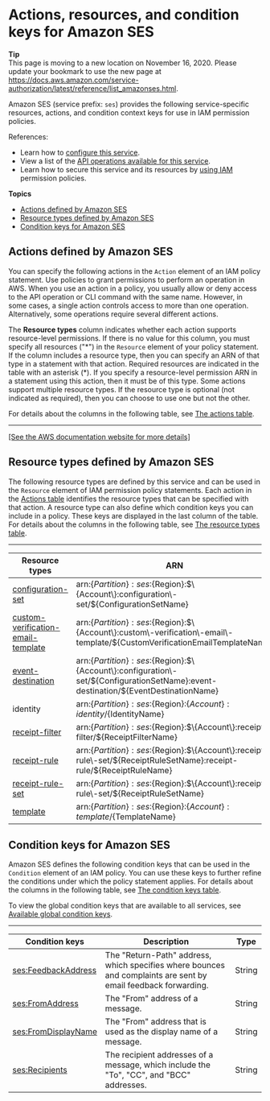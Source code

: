 # Actions, resources, and condition keys for Amazon SES<a name="list_amazonses"></a>

**Tip**  
This page is moving to a new location on November 16, 2020\. Please update your bookmark to use the new page at [https://docs\.aws\.amazon\.com/service\-authorization/latest/reference/list\_amazonses\.html](https://docs.aws.amazon.com/service-authorization/latest/reference/list_amazonses.html)\. 

Amazon SES \(service prefix: `ses`\) provides the following service\-specific resources, actions, and condition context keys for use in IAM permission policies\.

References:
+ Learn how to [configure this service](https://docs.aws.amazon.com/ses/latest/DeveloperGuide/)\.
+ View a list of the [API operations available for this service](https://docs.aws.amazon.com/ses/latest/APIReference/)\.
+ Learn how to secure this service and its resources by [using IAM](https://docs.aws.amazon.com/ses/latest/DeveloperGuide/control-user-access.html) permission policies\.

**Topics**
+ [Actions defined by Amazon SES](#amazonses-actions-as-permissions)
+ [Resource types defined by Amazon SES](#amazonses-resources-for-iam-policies)
+ [Condition keys for Amazon SES](#amazonses-policy-keys)

## Actions defined by Amazon SES<a name="amazonses-actions-as-permissions"></a>

You can specify the following actions in the `Action` element of an IAM policy statement\. Use policies to grant permissions to perform an operation in AWS\. When you use an action in a policy, you usually allow or deny access to the API operation or CLI command with the same name\. However, in some cases, a single action controls access to more than one operation\. Alternatively, some operations require several different actions\.

The **Resource types** column indicates whether each action supports resource\-level permissions\. If there is no value for this column, you must specify all resources \("\*"\) in the `Resource` element of your policy statement\. If the column includes a resource type, then you can specify an ARN of that type in a statement with that action\. Required resources are indicated in the table with an asterisk \(\*\)\. If you specify a resource\-level permission ARN in a statement using this action, then it must be of this type\. Some actions support multiple resource types\. If the resource type is optional \(not indicated as required\), then you can choose to use one but not the other\.

For details about the columns in the following table, see [The actions table](reference_policies_actions-resources-contextkeys.md#actions_table)\.


****  
[\[See the AWS documentation website for more details\]](http://docs.aws.amazon.com/IAM/latest/UserGuide/list_amazonses.html)

## Resource types defined by Amazon SES<a name="amazonses-resources-for-iam-policies"></a>

The following resource types are defined by this service and can be used in the `Resource` element of IAM permission policy statements\. Each action in the [Actions table](#amazonses-actions-as-permissions) identifies the resource types that can be specified with that action\. A resource type can also define which condition keys you can include in a policy\. These keys are displayed in the last column of the table\. For details about the columns in the following table, see [The resource types table](reference_policies_actions-resources-contextkeys.md#resources_table)\.


****  

| Resource types | ARN | Condition keys | 
| --- | --- | --- | 
|   [ configuration\-set ](https://docs.aws.amazon.com/ses/latest/APIReference/API_ConfigurationSet.html)  |  arn:$\{Partition\}:ses:$\{Region\}:$\{Account\}:configuration\-set/$\{ConfigurationSetName\}  |  | 
|   [ custom\-verification\-email\-template ](https://docs.aws.amazon.com/ses/latest/APIReference/API_CustomVerificationEmailTemplate.html)  |  arn:$\{Partition\}:ses:$\{Region\}:$\{Account\}:custom\-verification\-email\-template/$\{CustomVerificationEmailTemplateName\}  |  | 
|   [ event\-destination ](https://docs.aws.amazon.com/ses/latest/APIReference/API_EventDestination.html)  |  arn:$\{Partition\}:ses:$\{Region\}:$\{Account\}:configuration\-set/$\{ConfigurationSetName\}:event\-destination/$\{EventDestinationName\}  |  | 
|   identity  |  arn:$\{Partition\}:ses:$\{Region\}:$\{Account\}:identity/$\{IdentityName\}  |  | 
|   [ receipt\-filter ](https://docs.aws.amazon.com/ses/latest/APIReference/API_ReceiptFilter.html)  |  arn:$\{Partition\}:ses:$\{Region\}:$\{Account\}:receipt\-filter/$\{ReceiptFilterName\}  |  | 
|   [ receipt\-rule ](https://docs.aws.amazon.com/ses/latest/APIReference/API_ReceiptRule.html)  |  arn:$\{Partition\}:ses:$\{Region\}:$\{Account\}:receipt\-rule\-set/$\{ReceiptRuleSetName\}:receipt\-rule/$\{ReceiptRuleName\}  |  | 
|   [ receipt\-rule\-set ](https://docs.aws.amazon.com/ses/latest/APIReference/API_ReceiptRuleSetMetadata.html)  |  arn:$\{Partition\}:ses:$\{Region\}:$\{Account\}:receipt\-rule\-set/$\{ReceiptRuleSetName\}  |  | 
|   [ template ](https://docs.aws.amazon.com/ses/latest/APIReference/API_Template.html)  |  arn:$\{Partition\}:ses:$\{Region\}:$\{Account\}:template/$\{TemplateName\}  |  | 

## Condition keys for Amazon SES<a name="amazonses-policy-keys"></a>

Amazon SES defines the following condition keys that can be used in the `Condition` element of an IAM policy\. You can use these keys to further refine the conditions under which the policy statement applies\. For details about the columns in the following table, see [The condition keys table](reference_policies_actions-resources-contextkeys.md#context_keys_table)\.

To view the global condition keys that are available to all services, see [Available global condition keys](reference_policies_condition-keys.html#AvailableKeys)\.


****  

| Condition keys | Description | Type | 
| --- | --- | --- | 
|   [ ses:FeedbackAddress ](https://docs.aws.amazon.com/ses/latest/DeveloperGuide/email-format.html#email-header)  | The "Return\-Path" address, which specifies where bounces and complaints are sent by email feedback forwarding\. | String | 
|   [ ses:FromAddress ](https://docs.aws.amazon.com/ses/latest/DeveloperGuide/email-format.html#email-header)  | The "From" address of a message\. | String | 
|   [ ses:FromDisplayName ](https://docs.aws.amazon.com/ses/latest/DeveloperGuide/email-format.html#email-header)  | The "From" address that is used as the display name of a message\. | String | 
|   [ ses:Recipients ](https://docs.aws.amazon.com/ses/latest/DeveloperGuide/email-format.html#email-header)  | The recipient addresses of a message, which include the "To", "CC", and "BCC" addresses\. | String | 
